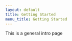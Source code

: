 ```yaml
---
layout: default
title: Getting Started
menu_title: Getting Started
---
```


This is a general intro page
